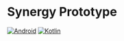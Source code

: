 Synergy Prototype
===============

[![Android](https://img.shields.io/badge/android-8.1-blue.svg)](https://developer.android.com/about/versions/oreo/android-8.1.html)
[![Kotlin](https://img.shields.io/badge/kotlin-1.2.51-blue.svg)](https://kotlinlang.org)
